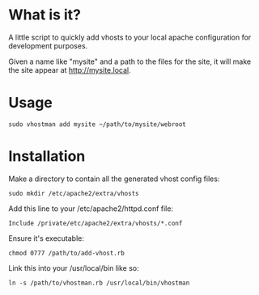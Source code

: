 What is it?
===========

A little script to quickly add vhosts to your local apache configuration for development purposes.

Given a name like "mysite" and a path to the files for the site, it will make the site appear at http://mysite.local.

Usage
=====

	sudo vhostman add mysite ~/path/to/mysite/webroot

Installation
============

Make a directory to contain all the generated vhost config files:
	
	sudo mkdir /etc/apache2/extra/vhosts
	
Add this line to your /etc/apache2/httpd.conf file:
	
	Include /private/etc/apache2/extra/vhosts/*.conf
	
Ensure it's executable:

	chmod 0777 /path/to/add-vhost.rb
	
Link this into your /usr/local/bin like so:

	ln -s /path/to/vhostman.rb /usr/local/bin/vhostman
